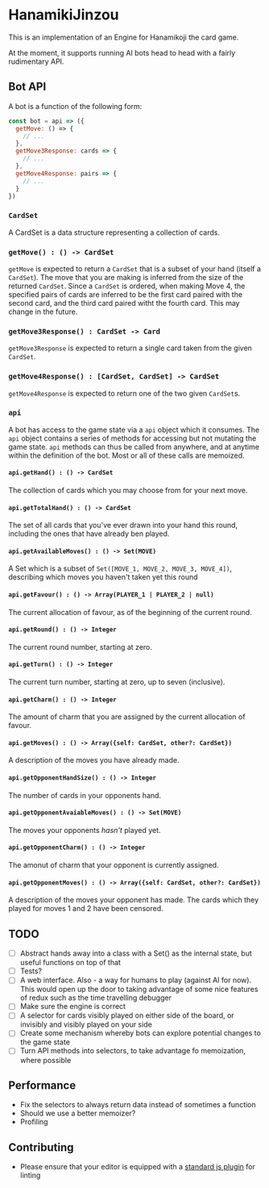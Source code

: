 # HanamikiJinzou

This is an implementation of an Engine for Hanamikoji the card game.

At the moment, it supports running AI bots head to head with a fairly rudimentary API.

## Bot API

A bot is a function of the following form:

```javascript
const bot = api => ({
  getMove: () => {
    // ...
  },
  getMove3Response: cards => {
    // ...
  },
  getMove4Response: pairs => {
    // ...
  }
})
```

### `CardSet`

A CardSet is a data structure representing a collection of cards.

### `getMove() : () -> CardSet`
`getMove` is expected to return a `CardSet` that is a subset of your hand (itself a `CardSet`).
The move that you are making is inferred from the size of the returned `CardSet`.
Since a `CardSet` is ordered, when making Move 4, the specified pairs of cards are inferred to be the first card paired with the second card, and the third card paired witht the fourth card. This may change in the future.

### `getMove3Response() : CardSet -> Card`
`getMove3Response` is expected to return a single card taken from the given `CardSet`.

### `getMove4Response() : [CardSet, CardSet] -> CardSet`
`getMove4Response` is expected to return one of the two given `CardSet`s.

### `api`

A bot has access to the game state via a `api` object which it consumes. The `api` object contains a series of methods for accessing but not mutating the game state. `api` methods can thus be called from anywhere, and at anytime within the definition of the bot. Most or all of these calls are memoized.

#### `api.getHand() : () -> CardSet`

The collection of cards which you may choose from for your next move.

#### `api.getTotalHand() : () -> CardSet`

The set of all cards that you've ever drawn into your hand this round, including the ones that have already ben played.

#### `api.getAvailableMoves() : () -> Set(MOVE)`

A Set which is a subset of `Set([MOVE_1, MOVE_2, MOVE_3, MOVE_4])`, describing which moves you haven't taken yet this round

#### `api.getFavour() : () -> Array(PLAYER_1 | PLAYER_2 | null)`

The current allocation of favour, as of the beginning of the current round.

#### `api.getRound() : () -> Integer`

The current round number, starting at zero.

#### `api.getTurn() : () -> Integer`

The current turn number, starting at zero, up to seven (inclusive).

#### `api.getCharm() : () -> Integer`

The amount of charm that you are assigned by the current allocation of favour.

#### `api.getMoves() : () -> Array({self: CardSet, other?: CardSet})`

A description of the moves you have already made.

#### `api.getOpponentHandSize() : () -> Integer`

The number of cards in your opponents hand.

#### `api.getOpponentAvaiableMoves() : () -> Set(MOVE)`

The moves your opponents _hasn't_ played yet.

#### `api.getOpponentCharm() : () -> Integer`

The amonut of charm that your opponent is currently assigned.

#### `api.getOpponentMoves() : () -> Array({self: CardSet, other?: CardSet})`

A description of the moves your opponent has made. The cards which they played for moves 1 and 2 have been censored.

## TODO

- [ ] Abstract hands away into a class with a Set() as the internal state, but useful functions on top of that
- [ ] Tests?
- [ ] A web interface. Also - a way for humans to play (against AI for now). This would open up the door to taking advantage of some nice features of redux such as the time travelling debugger
- [ ] Make sure the engine is correct
- [ ] A selector for cards visibly played on either side of the board, or invisibly and visibly played on your side
- [ ] Create some mechanism whereby bots can explore potential changes to the game state
- [ ] Turn API methods into selectors, to take advantage fo memoization, where possible

## Performance

- Fix the selectors to always return data instead of sometimes a function
- Should we use a better memoizer?
- Profiling

## Contributing

- Please ensure that your editor is equipped with a [standard js plugin](https://standardjs.com/) for linting
